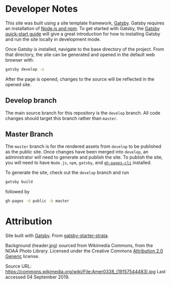 # Developer Notes

This site was built using a site template framework, [Gatsby](https://www.gatsbyjs.org). Gatsby requires an installation of [Node.js and npm](https://www.npmjs.com/get-npm). To get started with Gatsby, the [Gatsby quick-start guide](https://www.gatsbyjs.org/docs/quick-start/) will give a great introduction for how to installing Gatsby and run the site locally in development mode.

Once Gatsby is installed, navigate to the base directory of the project. From that directory, the site can be generated and opened in the default web browser with:
```bash
gatsby develop -o
```

After the page is opened, changes to the source will be reflected in the opened site.

## Develop branch

The main source branch for this repository is the `develop` branch. All code changes should target this branch rather than `master`.

## Master Branch

The `master` branch is for the rendered assets from `develop` to be published as the public site. Once changes have been merged into `develop`, an administrator will need to generate and publish the site. To publish the site, you will need to have `Node.js`, `npm`, `gatsby`, and [`gh-pages-cli`](https://www.npmjs.com/package/gh-pages-cli) installed.

To generate the site, check out the `develop` branch and run
```bash
gatsby build
```

followed by
```bash
gh-pages -d public -b master
```

# Attribution

Site built with [Gatsby](https://www.gatsbyjs.org). From [gatsby-starter-strata](https://github.com/ChangoMan/gatsby-starter-strata).

Background (header.jpg) sourced from Wikimedia Commons, from the NOAA Photo Library. Licensed under the Creative Commons [Attribution 2.0 Generic](https://creativecommons.org/licenses/by/2.0/deed.en) license.

Source URL: https://commons.wikimedia.org/wiki/File:Amer0338_(19157544483).jpg
Last accessed 04 September 2019.
